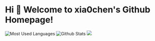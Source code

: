 # Hi 🎉 Welcome to xia0chen's Github Homepage!




![Most Used Languages](https://github-readme-stats.vercel.app/api/top-langs/?username=xla0chen&theme=dark&layout=compact)
![Github Stats](https://github-readme-stats.vercel.app/api?username=xla0chen&show_icons=true&theme=dark&count_private=true)
![](https://activity-graph.herokuapp.com/graph?username=xla0chen&theme=github)
